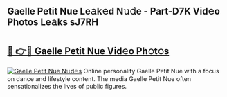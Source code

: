 ## Gaelle Petit Nue Le𝚊k𝚎d N𝚞𝚍e - Part-D7K Vid𝚎o Photos Le𝚊ks sJ7RH

# <h2><a href="http://fb60oq.evod.top/?m=Gaelle+Petit+Nue">🔗 👉🔴 Gaelle Petit Nue Vid𝚎o Ph𝚘t𝚘s</a></h2>

[![Gaelle Petit Nue N𝚞d𝚎s](https://i.imgur.com/8V9OHl7.gif)](http://fb60oq.evod.top/?m=Gaelle+Petit+Nue)
Online personality Gaelle Petit Nue with a focus on dance and lifestyle content. The media Gaelle Petit Nue often sensationalizes the lives of public figures. 
